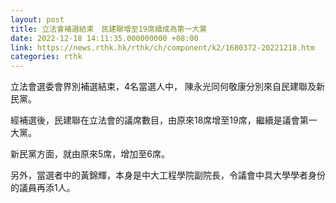 ```yaml
---
layout: post
title: 立法會補選結束　民建聯增至19席續成為第一大黨
date: 2022-12-18 14:11:35.000000000 +08:00
link: https://news.rthk.hk/rthk/ch/component/k2/1680372-20221218.htm
categories: rthk
---
```


立法會選委會界別補選結束，4名當選人中， 陳永光同何敬康分別來自民建聯及新民黨。

經補選後，民建聯在立法會的議席數目，由原來18席增至19席，繼續是議會第一大黨。

新民黨方面，就由原來5席，增加至6席。

另外，當選者中的黃錦輝，本身是中大工程學院副院長，令議會中具大學學者身份的議員再添1人。
